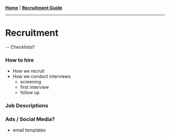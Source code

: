 **[Home](../README.md)** | **[Recruitment Guide](./README.md)**
___
# Recruitment 

-- Checklists!!

### How to hire
- How we recruit
- How we conduct interviews 
  - screening
  - first interview
  - follow up


### Job Descriptions

### Ads / Social Media?
- email templates
